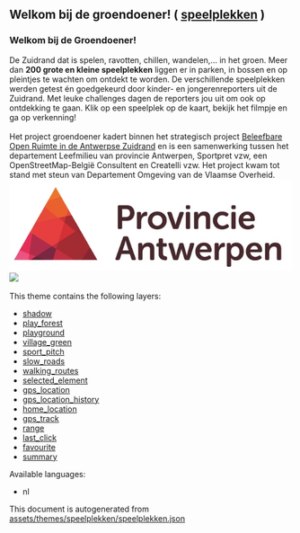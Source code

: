 [//]: # (WARNING: this file is automatically generated. Please find the sources at the bottom and edit those sources)



 Welkom bij de groendoener! ( [speelplekken](https://mapcomplete.org/speelplekken) ) 
-------------------------------------------------------------------------------------



<h3>Welkom bij de Groendoener!</h3>De Zuidrand dat is spelen, ravotten, chillen, wandelen,… in het groen. Meer dan <b>200 grote en kleine speelplekken</b> liggen er in parken, in bossen en op pleintjes te wachten om ontdekt te worden. De verschillende speelplekken werden getest én goedgekeurd door kinder- en jongerenreporters uit de Zuidrand. Met leuke challenges dagen de reporters jou uit om ook op ontdekking te gaan. Klik op een speelplek op de kaart, bekijk het filmpje en ga op verkenning!<br/><br/>Het project groendoener kadert binnen het strategisch project <a href='https://www.provincieantwerpen.be/aanbod/dlm/samenwerkingsverbanden/zuidrand/projecten/strategisch-project-beleefbare-open-ruimte.html' target='_blank'>Beleefbare Open Ruimte in de Antwerpse Zuidrand</a> en is een samenwerking tussen het departement Leefmilieu van provincie Antwerpen, Sportpret vzw, een OpenStreetMap-België Consultent en Createlli vzw. Het project kwam tot stand met steun van Departement Omgeving van de Vlaamse Overheid.<br/><img class='w-full md:w-1/2' src='./assets/themes/speelplekken/provincie_antwerpen.jpg'/><img class='w-full md:w-1/2' src='./assets/themes/speelplekken/Departement_Omgeving_Vlaanderen.png'/>

This theme contains the following layers:



  - [shadow](../Layers/shadow.md)
  - [play_forest](../Layers/play_forest.md)
  - [playground](../Layers/playground.md)
  - [village_green](../Layers/village_green.md)
  - [sport_pitch](../Layers/sport_pitch.md)
  - [slow_roads](../Layers/slow_roads.md)
  - [walking_routes](../Layers/walking_routes.md)
  - [selected_element](../Layers/selected_element.md)
  - [gps_location](../Layers/gps_location.md)
  - [gps_location_history](../Layers/gps_location_history.md)
  - [home_location](../Layers/home_location.md)
  - [gps_track](../Layers/gps_track.md)
  - [range](../Layers/range.md)
  - [last_click](../Layers/last_click.md)
  - [favourite](../Layers/favourite.md)
  - [summary](../Layers/summary.md)


Available languages:



  - nl
 

This document is autogenerated from [assets/themes/speelplekken/speelplekken.json](https://github.com/pietervdvn/MapComplete/blob/develop/assets/themes/speelplekken/speelplekken.json)
